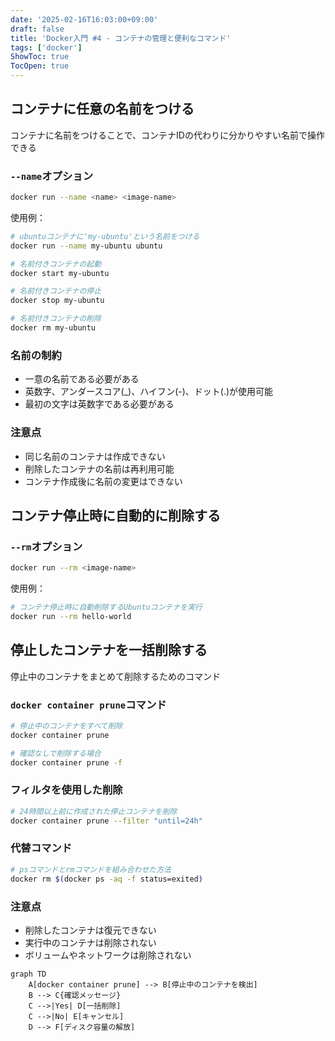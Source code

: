 ```yaml
---
date: '2025-02-16T16:03:00+09:00'
draft: false
title: 'Docker入門 #4 - コンテナの管理と便利なコマンド'
tags: ['docker']
ShowToc: true
TocOpen: true
---
```


## コンテナに任意の名前をつける

コンテナに名前をつけることで、コンテナIDの代わりに分かりやすい名前で操作できる

### `--name`オプション

```sh
docker run --name <name> <image-name>
```

使用例：
```sh
# ubuntuコンテナに'my-ubuntu'という名前をつける
docker run --name my-ubuntu ubuntu

# 名前付きコンテナの起動
docker start my-ubuntu

# 名前付きコンテナの停止
docker stop my-ubuntu

# 名前付きコンテナの削除
docker rm my-ubuntu
```

### 名前の制約

- 一意の名前である必要がある
- 英数字、アンダースコア(_)、ハイフン(-)、ドット(.)が使用可能
- 最初の文字は英数字である必要がある

### 注意点

- 同じ名前のコンテナは作成できない
- 削除したコンテナの名前は再利用可能
- コンテナ作成後に名前の変更はできない


## コンテナ停止時に自動的に削除する

### `--rm`オプション

```sh
docker run --rm <image-name>
```

使用例：
```sh
# コンテナ停止時に自動削除するUbuntuコンテナを実行
docker run --rm hello-world
```

## 停止したコンテナを一括削除する

停止中のコンテナをまとめて削除するためのコマンド

### `docker container prune`コマンド

```sh
# 停止中のコンテナをすべて削除
docker container prune

# 確認なしで削除する場合
docker container prune -f
```

### フィルタを使用した削除

```sh
# 24時間以上前に作成された停止コンテナを削除
docker container prune --filter "until=24h"
```

### 代替コマンド

```sh
# psコマンドとrmコマンドを組み合わせた方法
docker rm $(docker ps -aq -f status=exited)
```

### 注意点

- 削除したコンテナは復元できない
- 実行中のコンテナは削除されない
- ボリュームやネットワークは削除されない

```mermaid
graph TD
    A[docker container prune] --> B[停止中のコンテナを検出]
    B --> C{確認メッセージ}
    C -->|Yes| D[一括削除]
    C -->|No| E[キャンセル]
    D --> F[ディスク容量の解放]
```